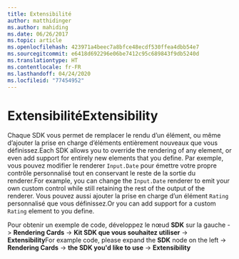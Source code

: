 ```yaml
---
title: Extensibilité
author: matthidinger
ms.author: mahiding
ms.date: 06/26/2017
ms.topic: article
ms.openlocfilehash: 423971a4beec7a8bfce48ecdf530ffea4dbb54e7
ms.sourcegitcommit: e6418d692296e06be7412c95c689843f9db5240d
ms.translationtype: HT
ms.contentlocale: fr-FR
ms.lasthandoff: 04/24/2020
ms.locfileid: "77454952"
---
```

# <a name="extensibility"></a><span data-ttu-id="c57b4-102">Extensibilité</span><span class="sxs-lookup"><span data-stu-id="c57b4-102">Extensibility</span></span>

<span data-ttu-id="c57b4-103">Chaque SDK vous permet de remplacer le rendu d’un élément, ou même d’ajouter la prise en charge d’éléments entièrement nouveaux que vous définissez.</span><span class="sxs-lookup"><span data-stu-id="c57b4-103">Each SDK allows you to override the rendering of any element, or even add support for entirely new elements that you define.</span></span>  <span data-ttu-id="c57b4-104">Par exemple, vous pouvez modifier le renderer `Input.Date` pour émettre votre propre contrôle personnalisé tout en conservant le reste de la sortie du renderer.</span><span class="sxs-lookup"><span data-stu-id="c57b4-104">For example, you can change the `Input.Date` renderer to emit your own custom control while still retaining the rest of the output of the renderer.</span></span> <span data-ttu-id="c57b4-105">Vous pouvez aussi ajouter la prise en charge d’un élément `Rating` personnalisé que vous définissez.</span><span class="sxs-lookup"><span data-stu-id="c57b4-105">Or you can add support for a custom `Rating` element to you define.</span></span>

<span data-ttu-id="c57b4-106">Pour obtenir un exemple de code, développez le nœud **SDK** sur la gauche -> **Rendering Cards** -> **Kit SDK que vous souhaitez utiliser** -> **Extensibility**</span><span class="sxs-lookup"><span data-stu-id="c57b4-106">For example code, please expand the **SDK** node on the left -> **Rendering Cards** -> **the SDK you'd like to use** -> **Extensibility**</span></span>
